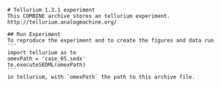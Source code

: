 
        # Tellurium 1.3.1 experiment
        This COMBINE archive stores an tellurium experiment.
        http://tellurium.analogmachine.org/

        ## Run Experiment
        To reproduce the experiment and to create the figures and data run
        ```
        import tellurium as te
        omexPath = 'case_05.sedx'
        te.executeSEDML(omexPath)
        ```
        in tellurium, with `omexPath` the path to this archive file.
        
